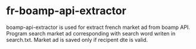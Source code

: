 # fr-boamp-api-extractor
boamp-api-extractor is used for extract french market ad from boamp API.
Program search market ad corresponding with search word writen in search.txt.
Market ad is saved only if recipent dte is valid.
